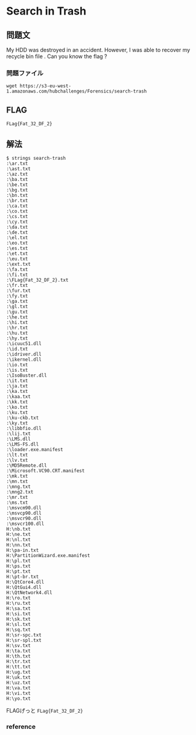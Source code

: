 # Search in Trash
## 問題文

My HDD was destroyed in an accident. However, I was able to recover my recycle bin file . Can you know the flag ?

### 問題ファイル
```
wget https://s3-eu-west-1.amazonaws.com/hubchallenges/Forensics/search-trash
```

## FLAG

```
FLag{Fat_32_DF_2}
```

## 解法
```
$ strings search-trash
:\ar.txt
:\ast.txt
:\az.txt
:\ba.txt
:\be.txt
:\bg.txt
:\bn.txt
:\br.txt
:\ca.txt
:\co.txt
:\cs.txt
:\cy.txt
:\da.txt
:\de.txt
:\el.txt
:\eo.txt
:\es.txt
:\et.txt
:\eu.txt
:\ext.txt
:\fa.txt
:\fi.txt
:\FLag{Fat_32_DF_2}.txt
:\fr.txt
:\fur.txt
:\fy.txt
:\ga.txt
:\gl.txt
:\gu.txt
:\he.txt
:\hi.txt
:\hr.txt
:\hu.txt
:\hy.txt
:\icuuc51.dll
:\id.txt
:\idriver.dll
:\ikernel.dll
:\io.txt
:\is.txt
:\IsoBuster.dll
:\it.txt
:\ja.txt
:\ka.txt
:\kaa.txt
:\kk.txt
:\ko.txt
:\ku.txt
:\ku-ckb.txt
:\ky.txt
:\libbfio.dll
:\lij.txt
:\LMS.dll
:\LMS-FS.dll
:\loader.exe.manifest
:\lt.txt
:\lv.txt
:\MD5Remote.dll
:\Microsoft.VC90.CRT.manifest
:\mk.txt
:\mn.txt
:\mng.txt
:\mng2.txt
:\mr.txt
:\ms.txt
:\msvcm90.dll
:\msvcp90.dll
:\msvcr90.dll
:\msvcr100.dll
H:\nb.txt
H:\ne.txt
H:\nl.txt
H:\nn.txt
H:\pa-in.txt
H:\PartitionWizard.exe.manifest
H:\pl.txt
H:\ps.txt
H:\pt.txt
H:\pt-br.txt
H:\QtCore4.dll
H:\QtGui4.dll
H:\QtNetwork4.dll
H:\ro.txt
H:\ru.txt
H:\sa.txt
H:\si.txt
H:\sk.txt
H:\sl.txt
H:\sq.txt
H:\sr-spc.txt
H:\sr-spl.txt
H:\sv.txt
H:\ta.txt
H:\th.txt
H:\tr.txt
H:\tt.txt
H:\ug.txt
H:\uk.txt
H:\uz.txt
H:\va.txt
H:\vi.txt
H:\yo.txt
```
FLAGげっと `FLag{Fat_32_DF_2}`
### reference
